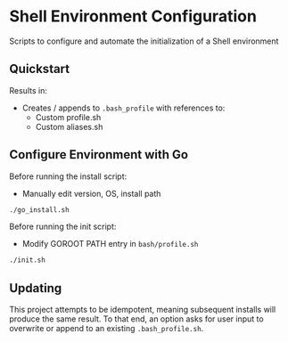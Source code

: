 # Shell Environment Configuration
Scripts to configure and automate the initialization of a Shell environment

## Quickstart
Results in:
* Creates / appends to `.bash_profile` with references to:
  * Custom profile.sh
  * Custom aliases.sh

## Configure Environment with Go
Before running the install script:
* Manually edit version, OS, install path

```bash
./go_install.sh
```

Before running the init script:
- Modify GOROOT PATH entry in `bash/profile.sh`

```bash
./init.sh
```

## Updating
This project attempts to be idempotent, meaning subsequent installs will produce the same result.  To that end, an option asks for user input to overwrite or append to an existing `.bash_profile.sh`.
